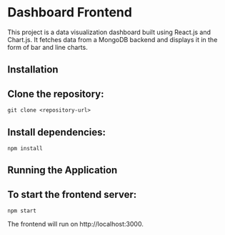 # Dashboard Frontend

This project is a data visualization dashboard built using React.js and Chart.js. It fetches data from a MongoDB backend and displays it in the form of bar and line charts.

## Installation

## Clone the repository:
```
git clone <repository-url>
```
## Install dependencies:

```
npm install
```
## Running the Application

## To start the frontend server:
```
npm start
```
The frontend will run on http://localhost:3000.
